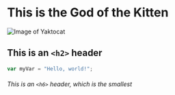 # This is the God of the Kitten
![Image of Yaktocat](https://octodex.github.com/images/yaktocat.png)
## This is an `<h2>` header
``` javascript
var myVar = "Hello, world!";
```
###### This is an `<h6>` header, which is the smallest


